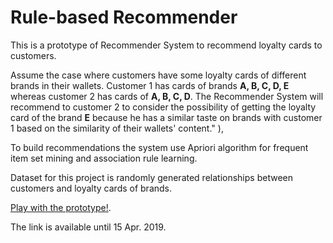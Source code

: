 # Rule-based Recommender 

This is a prototype of Recommender System to recommend loyalty cards to customers.

Assume the case where customers have some loyalty cards of different brands in their wallets.
Customer 1 has cards of brands **A, B, C, D, E** whereas customer 2 has cards of **A, B, C, D**. The Recommender System will recommend to customer 2 to consider the possibility of getting the loyalty card of the brand **E** because he has a similar taste on brands with customer 1 based on the similarity of their wallets' content." ),

To build recommendations the system use Apriori algorithm for frequent item set mining and association rule learning. 

Dataset for this project is randomly generated relationships between customers and loyalty cards of brands.

<a href="https://ksenia-l.shinyapps.io/shinydev/">Play with the prototype!</a>.

The link is available until 15 Apr. 2019.
